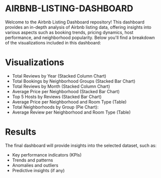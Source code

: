 # AIRBNB-LISTING-DASHBOARD
Welcome to the Airbnb Listing Dashboard repository! This dashboard provides an in-depth analysis of Airbnb listing data, offering insights into various aspects such as booking trends, pricing dynamics, host performance, and neighborhood popularity. Below you'll find a breakdown of the visualizations included in this dashboard:

# Visualizations
* Total Reviews by Year (Stacked Column Chart)
* Total Bookings by Neighborhood Groups (Stacked Bar Chart)
* Total Reviews by Month (Stacked Column Chart)
* Average Price per Neighborhood (Stacked Bar Chart)
* Top 5 Hosts by Reviews (Stacked Bar Chart)
* Average Price per Neighborhood and Room Type (Table)
* Total Neighborhoods by Group (Pie Chart):
* Average Review per Neighborhood and Room Type (Table)

# Results
The final dashboard will provide insights into the selected dataset, such as:

* Key performance indicators (KPIs)
* Trends and patterns
* Anomalies and outliers
* Predictive insights (if any)
